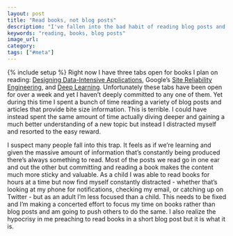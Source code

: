 ```yaml
---
layout: post
title: "Read books, not blog posts"
description: "I've fallen into the bad habit of reading blog posts and not books and this is something I plan on fixing."
keywords: "reading, books, blog posts"
image_url:
category:
tags: ["#meta"]
---
```

{% include setup %}
Right now I have three tabs open for books I plan on reading: [Designing Data-Intensive Applications](http://dataintensive.net/), Google’s [Site Reliability Engineering](https://landing.google.com/sre/book.html), and [Deep Learning](http://www.deeplearningbook.org/). Unfortunately these tabs have been open for over a week and yet I haven’t deeply committed to any one of them. Yet during this time I spent a bunch of time reading a variety of blog posts and articles that provide bite size information. This is terrible. I could have instead spent the same amount of time actually diving deeper and gaining a much better understanding of a new topic but instead I distracted myself and resorted to the easy reward.

I suspect many people fall into this trap. It feels as if we’re learning and given the massive amount of information that’s constantly being produced there’s always something to read. Most of the posts we read go in one ear and out the other but committing and reading a book makes the content much more sticky and valuable. As a child I was able to read books for hours at a time but now find myself constantly distracted - whether that’s looking at my phone for notifications, checking my email, or catching up on Twitter - but as an adult I’m less focused than a child. This needs to be fixed and I’m making a concerted effort to focus my time on books rather than blog posts and am going to push others to do the same. I also realize the hypocrisy in me preaching to read books in a short blog post but it is what it is.
